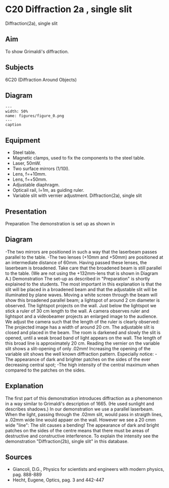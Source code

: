 # C20 Diffraction 2a , single slit 
 Diffraction(2a), single slit   
  
## Aim   
 To show Grimaldi's diffraction.    
  
## Subjects   
 6C20 (Diffraction Around Objects)   
  
## Diagram   
   
```{figure} figures/figure_0.png  
---  
width: 50%  
name: figures/figure_0.png  
---  
caption  
``` 
      
  
## Equipment   
 
 *  Steel table. 
 *  Magnetic clamps, used to fix the components to the steel table. 
 *  Laser, 50mW. 
 *  Two surface mirrors (1/10l). 
 *  Lens, f=+10mm. 
 *  Lens, f=+50mm. 
 *  Adjustable diaphragm. 
 *  Opticail rail, l=1m, as guiding ruler. 
 *  Variable slit with vernier adjustment. Diffraction(2a), single slit
      
  
## Presentation   
 Preparation The demonstration is set up as shown in   
  
## Diagram   
 -The two mirrors are positioned in such a way that the laserbeam passes parallel to the table. -The two lenses (+10mm and +50mm) are positioned at an intermediate distance of 60mm. Having passed these lenses, the laserbeam is broadened. Take care that the broadened beam is still parallel to the table. (We are not using the +132mm-lens that is shown in Diagram A.) Demonstration The set-up as described in "Preparation" is shortly explained to the students. The most important in this explanation is that the slit will be placed in a broadened beam and that the adjustable slit will be illuminated by plane waves. Moving a white screen through the beam will show this broadened parallel beam; a lightspot of around 2 cm diameter is observed. The lightspot projects on the wall. Just below the lightspot we stick a ruler of 30 cm length to the wall. A camera observes ruler and lightspot and a videobeamer projects an enlarged image to the audience. We adjust the camera such that the length of the ruler is clearly observed: The projected image has a width of around 20 cm. The adjustable slit is closed and placed in the beam. The room is darkened and slowly the slit is opened, until a weak broad band of light appears on the wall. The length of this broad line is approximately 20 cm. Reading the vernier on the variable slit shows a slit-opening of only .02mm! Increasing the opening of the variable slit shows the well known diffraction pattern. Especially notice: -The appearance of dark and brighter patches on the sides of the ever decreasing central spot; -The high intensity of the central maximum when compared to the patches on the sides.    
  
## Explanation   
 The first part of this demonstration introduces diffraction as a phenomenon in a way similar to Grimaldi's description of 1665. (He used sunlight and describes shadows.) In our demonstration we use a parallel laserbeam. When the light, passing through the .02mm slit, would pass in straigth lines, a .02mm wide line would appaer on the wall. However we see a 20 cmm wide "line": The slit causes a bending! The appearance of dark and bright patches on the sides of the centre means that there must be areas of destructive and constructive interference. To explain the intensity see the demonstration "Diffraction(2b), single slit" in this database.    
  
## Sources   
 
 *  Giancoli, D.G., Physics for scientists and engineers with modern physics, pag. 888-889 
 *  Hecht, Eugene, Optics, pag. 3 and 442-447
  